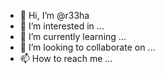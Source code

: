 - 👋 Hi, I’m @r33ha
- 👀 I’m interested in ...
- 🌱 I’m currently learning ...
- 💞️ I’m looking to collaborate on ...
- 📫 How to reach me ...

<!---
r33ha/r33ha is a ✨ special ✨ repository because its `README.md` (this file) appears on your GitHub profile.
You can click the Preview link to take a look at your changes.
--->
